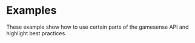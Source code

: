 # Examples

These example show how to use certain parts of the gamesense API and highlight best practices.
